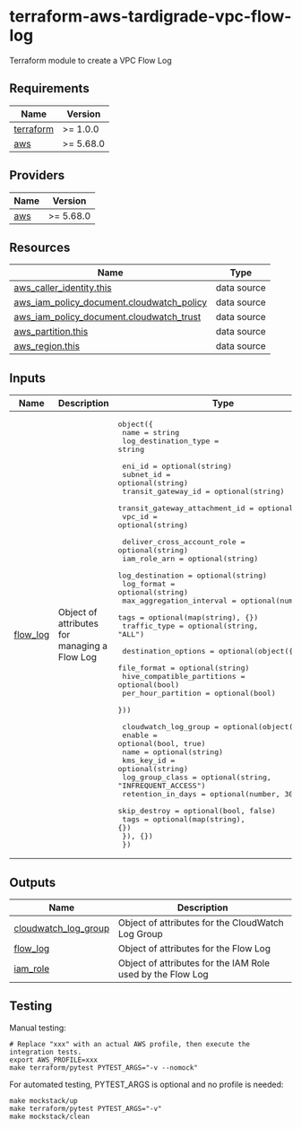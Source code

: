 # terraform-aws-tardigrade-vpc-flow-log

Terraform module to create a VPC Flow Log

<!-- BEGIN TFDOCS -->
## Requirements

| Name | Version |
|------|---------|
| <a name="requirement_terraform"></a> [terraform](#requirement\_terraform) | >= 1.0.0 |
| <a name="requirement_aws"></a> [aws](#requirement\_aws) | >= 5.68.0 |

## Providers

| Name | Version |
|------|---------|
| <a name="provider_aws"></a> [aws](#provider\_aws) | >= 5.68.0 |

## Resources

| Name | Type |
|------|------|
| [aws_caller_identity.this](https://registry.terraform.io/providers/hashicorp/aws/latest/docs/data-sources/caller_identity) | data source |
| [aws_iam_policy_document.cloudwatch_policy](https://registry.terraform.io/providers/hashicorp/aws/latest/docs/data-sources/iam_policy_document) | data source |
| [aws_iam_policy_document.cloudwatch_trust](https://registry.terraform.io/providers/hashicorp/aws/latest/docs/data-sources/iam_policy_document) | data source |
| [aws_partition.this](https://registry.terraform.io/providers/hashicorp/aws/latest/docs/data-sources/partition) | data source |
| [aws_region.this](https://registry.terraform.io/providers/hashicorp/aws/latest/docs/data-sources/region) | data source |

## Inputs

| Name | Description | Type | Default | Required |
|------|-------------|------|---------|:--------:|
| <a name="input_flow_log"></a> [flow\_log](#input\_flow\_log) | Object of attributes for managing a Flow Log | <pre>object({<br/>    name                 = string<br/>    log_destination_type = string<br/><br/>    eni_id                        = optional(string)<br/>    subnet_id                     = optional(string)<br/>    transit_gateway_id            = optional(string)<br/>    transit_gateway_attachment_id = optional(string)<br/>    vpc_id                        = optional(string)<br/><br/>    deliver_cross_account_role = optional(string)<br/>    iam_role_arn               = optional(string)<br/>    log_destination            = optional(string)<br/>    log_format                 = optional(string)<br/>    max_aggregation_interval   = optional(number)<br/>    tags                       = optional(map(string), {})<br/>    traffic_type               = optional(string, "ALL")<br/><br/>    destination_options = optional(object({<br/>      file_format                = optional(string)<br/>      hive_compatible_partitions = optional(bool)<br/>      per_hour_partition         = optional(bool)<br/>    }))<br/><br/>    cloudwatch_log_group = optional(object({<br/>      enable            = optional(bool, true)<br/>      name              = optional(string)<br/>      kms_key_id        = optional(string)<br/>      log_group_class   = optional(string, "INFREQUENT_ACCESS")<br/>      retention_in_days = optional(number, 30)<br/>      skip_destroy      = optional(bool, false)<br/>      tags              = optional(map(string), {})<br/>    }), {})<br/>  })</pre> | n/a | yes |

## Outputs

| Name | Description |
|------|-------------|
| <a name="output_cloudwatch_log_group"></a> [cloudwatch\_log\_group](#output\_cloudwatch\_log\_group) | Object of attributes for the CloudWatch Log Group |
| <a name="output_flow_log"></a> [flow\_log](#output\_flow\_log) | Object of attributes for the Flow Log |
| <a name="output_iam_role"></a> [iam\_role](#output\_iam\_role) | Object of attributes for the IAM Role used by the Flow Log |

<!-- END TFDOCS -->

## Testing

Manual testing:

```
# Replace "xxx" with an actual AWS profile, then execute the integration tests.
export AWS_PROFILE=xxx 
make terraform/pytest PYTEST_ARGS="-v --nomock"
```

For automated testing, PYTEST_ARGS is optional and no profile is needed:

```
make mockstack/up
make terraform/pytest PYTEST_ARGS="-v"
make mockstack/clean
```
